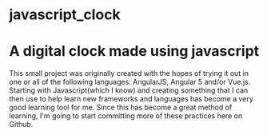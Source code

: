 # javascript_clock
<h1>A digital clock made using javascript</h1>

<p style="color", "blue">This small project was originally created with the hopes of trying it out in one or all of the following languages:
AngularJS, Angular 5 and/or Vue.js.  Starting with Javascript(which I know) and creating something that I can then use to help learn new frameworks and languages has become a very good learning tool for me.  Since this has become a great method of learning, I'm going to start committing more of these practices here on Github.</p>
